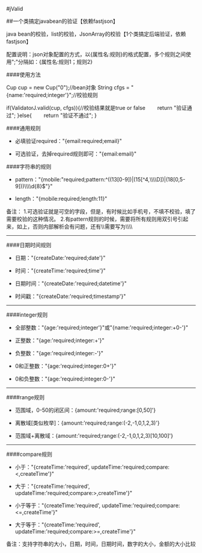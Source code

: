#jValid

##一个类搞定javabean的验证【依赖fastjson】

java bean的校验，list<object>的校验，JsonArray的校验【1个类搞定后端验证，依赖fastjson】

配置说明：json对象配置的方式，以{属性名:规则}的格式配置，多个规则之间使用";"分隔如：{属性名:规则1；规则2}

####使用方法

Cup cup = new Cup("0");//bean对象
String cfgs = "{name:'required;integer'}";//校验规则

if(ValidatorJ.valid(cup, cfgs)){//校验结果就是true or false
　　return "验证通过";
}else{ 
　　return "验证不通过";
}

####通用规则

* 必填验证required："{email:required;email}"

* 可选验证，去掉required规则即可："{email:email}"

####字符串的规则

* pattern："{mobile:\"required;pattern:\^((13[0-9])|(15[\^4,\\\\\\\\D])|(18[0,5-9]))\\\\\\\\d{8}$\"}"

* length："{mobile:required;length:11}"

备注：
1.可选验证就是可空的字段，但是，有时候比如手机号，不填不校验，填了需要校验的这种情况。
2.有pattern规则的时候，需要将所有规则用双引号引起来，如上，否则内部解析会有问题，还有\\\\需要写为\\\\\\\\

***

####日期时间规则

* 日期："{createDate:'required;date'}"

* 时间："{createTime:'required;time'}"

* 日期时间："{createDate:'required;datetime'}"

* 时间戳："{createDate:'required;timestamp'}"

***

####integer规则

* 全部整数："{age:'required;integer'}"或"{name:'required;integer:+0-'}"

* 正整数："{age:'required;integer:+'}"

* 负整数："{age:'required;integer:-'}"

* 0和正整数："{age:'required;integer:0+'}"

* 0和负整数："{age:'required;integer:0-'}"

***

####range规则

* 范围域，0-50的闭区间：{amount:'required;range:[0,50]'}

* 离散域[类似枚举]：{amount:'required;range:(-2,-1,0,1,2,3)'}

* 范围域+离散域：{amount:'required;range:(-2,-1,0,1,2,3)[10,100]'}

***

####compare规则

* 小于："{createTime:'required', updateTime:'required;compare:<,createTime'}"

* 大于："{createTime:'required', updateTime:'required;compare:>,createTime'}"

* 小于等于："{createTime:'required', updateTime:'required;compare:<=,createTime'}"

* 大于等于："{createTime:'required', updateTime:'required;compare:>=,createTime'}"

备注：支持字符串的大小，日期，时间，日期时间，数字的大小，金额的大小比较